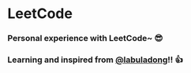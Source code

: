 # LeetCode

### Personal experience with LeetCode~ 😎
### Learning and inspired from [@labuladong](https://github.com/labuladong)!! 👍
